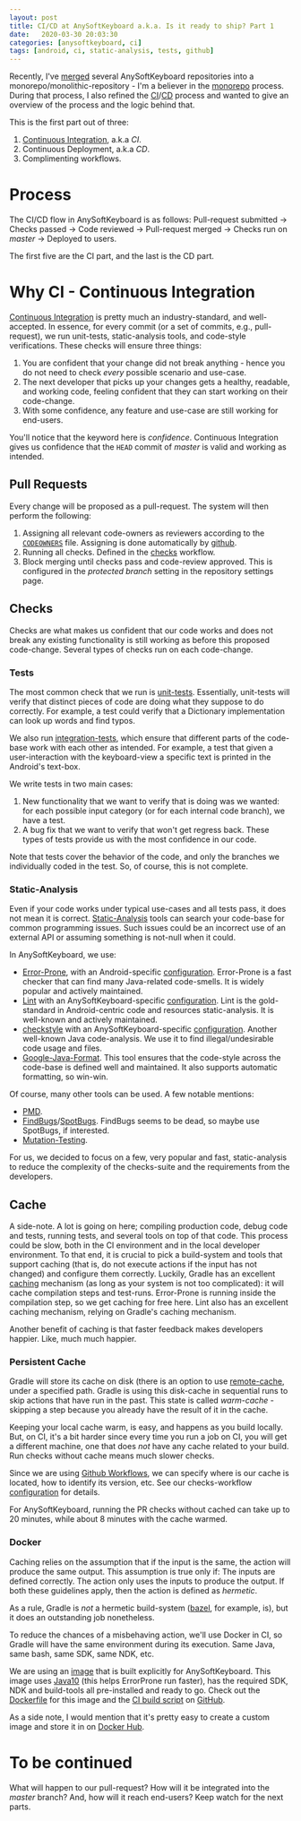 ```yaml
---
layout: post
title: CI/CD at AnySoftKeyboard a.k.a. Is it ready to ship? Part 1
date:   2020-03-30 20:03:30
categories: [anysoftkeyboard, ci]
tags: [android, ci, static-analysis, tests, github]
---
```


Recently, I've [merged](https://github.com/AnySoftKeyboard/AnySoftKeyboard/pull/1991) several AnySoftKeyboard repositories into a monorepo/monolithic-repository - I'm a believer in the [monorepo](https://en.wikipedia.org/wiki/Monorepo) process. During that process, I also refined the [CI](https://en.wikipedia.org/wiki/Continuous_integration)/[CD](https://en.wikipedia.org/wiki/Continuous_deployment) process and wanted to give an overview of the process and the logic behind that.

This is the first part out of three:

1. [Continuous Integration](http://evendanan.net/anysoftkeyboard/ci/2020/03/30/ci-cd-ask-part1), a.k.a _CI_.
1. Continuous Deployment, a.k.a _CD_.
1. Complimenting workflows.

# Process
The CI/CD flow in AnySoftKeyboard is as follows:
Pull-request submitted -> Checks passed -> Code reviewed -> Pull-request merged -> Checks run on _master_ -> Deployed to users.

The first five are the CI part, and the last is the CD part.

# Why CI - Continuous Integration
[Continuous Integration](https://en.wikipedia.org/wiki/Continuous_integration) is pretty much an industry-standard, and well-accepted. In essence, for every commit (or a set of commits, e.g., pull-request), we run unit-tests, static-analysis tools, and code-style verifications. These checks will ensure three things:

1. You are confident that your change did not break anything - hence you do not need to check _every_ possible scenario and use-case.
1. The next developer that picks up your changes gets a healthy, readable, and working code, feeling confident that they can start working on their code-change.
1. With some confidence, any feature and use-case are still working for end-users.

You'll notice that the keyword here is _confidence_. Continuous Integration gives us confidence that the `HEAD` commit of _master_ is valid and working as intended.

## Pull Requests
Every change will be proposed as a pull-request. The system will then perform the following:

1. Assigning all relevant code-owners as reviewers according to the [`CODEOWNERS`](https://github.com/AnySoftKeyboard/AnySoftKeyboard/blob/master/.github/CODEOWNERS) file. Assigning is done automatically by [github](https://help.github.com/en/github/creating-cloning-and-archiving-repositories/about-code-owners).
1. Running all checks. Defined in the [checks](https://github.com/AnySoftKeyboard/AnySoftKeyboard/blob/master/.github/workflows/checks.yml) workflow.
1. Block merging until checks pass and code-review approved. This is configured in the _protected branch_ setting in the repository settings page.

## Checks
Checks are what makes us confident that our code works and does not break any existing functionality is still working as before this proposed code-change. Several types of checks run on each code-change.

### Tests
The most common check that we run is [unit-tests](https://en.wikipedia.org/wiki/Unit_testing). Essentially, unit-tests will verify that distinct pieces of code are doing what they suppose to do correctly. For example, a test could verify that a Dictionary implementation can look up words and find typos.

We also run [integration-tests](https://en.wikipedia.org/wiki/Integration_testing), which ensure that different parts of the code-base work with each other as intended. For example, a test that given a user-interaction with the keyboard-view a specific text is printed in the Android's text-box.

We write tests in two main cases:

1. New functionality that we want to verify that is doing was we wanted: for each possible input category (or for each internal code branch), we have a test.
1. A bug fix that we want to verify that won't get regress back.
These types of tests provide us with the most confidence in our code.

Note that tests cover the behavior of the code, and only the branches we individually coded in the test. So, of course, this is not complete.

### Static-Analysis
Even if your code works under typical use-cases and all tests pass, it does not mean it is correct. [Static-Analysis](https://en.wikipedia.org/wiki/Static_program_analysis) tools can search your code-base for common programming issues. Such issues could be an incorrect use of an external API or assuming something is not-null when it could.

In AnySoftKeyboard, we use:

* [Error-Prone](https://github.com/google/error-prone), with an Android-specific [configuration](https://github.com/AnySoftKeyboard/AnySoftKeyboard/blob/master/gradle/errorprone.gradle). Error-Prone is a fast checker that can find many Java-related code-smells. It is widely popular and actively maintained.
* [Lint](https://developer.android.com/studio/write/lint) with an AnySoftKeyboard-specific [configuration](https://github.com/AnySoftKeyboard/AnySoftKeyboard/blob/master/configs/lint.xml). Lint is the gold-standard in Android-centric code and resources static-analysis. It is well-known and actively maintained.
* [checkstyle](https://checkstyle.org/) with an AnySoftKeyboard-specific [configuration](https://github.com/AnySoftKeyboard/AnySoftKeyboard/tree/master/configs/checkstyle). Another well-known Java code-analysis. We use it to find illegal/undesirable code usage and files.
* [Google-Java-Format](https://github.com/google/google-java-format). This tool ensures that the code-style across the code-base is defined well and maintained. It also supports automatic formatting, so win-win.

Of course, many other tools can be used. A few notable mentions:

* [PMD](https://pmd.github.io/).
* [FindBugs](http://findbugs.sourceforge.net/)/[SpotBugs](https://spotbugs.github.io/). FindBugs seems to be dead, so maybe use SpotBugs, if interested.
* [Mutation-Testing](https://pitest.org/).

For us, we decided to focus on a few, very popular and fast, static-analysis to reduce the complexity of the checks-suite and the requirements from the developers.

## Cache
A side-note. A lot is going on here; compiling production code, debug code and tests, running tests, and several tools on top of that code. This process could be slow, both in the CI environment and in the local developer environment. To that end, it is crucial to pick a build-system and tools that support caching (that is, do not execute actions if the input has not changed) and configure them correctly.
Luckily, Gradle has an excellent [caching](https://docs.gradle.org/current/userguide/build_cache.html) mechanism (as long as your system is not too complicated): it will cache compilation steps and test-runs.
Error-Prone is running inside the compilation step, so we get caching for free here.
Lint also has an excellent caching mechanism, relying on Gradle's caching mechanism.

Another benefit of caching is that faster feedback makes developers happier. Like, much much happier.

### Persistent Cache
Gradle will store its cache on disk (there is an option to use [remote-cache](https://docs.gradle.org/current/userguide/build_cache.html#sec:build_cache_setup_http_backend), under a specified path. Gradle is using this disk-cache in sequential runs to skip actions that have run in the past. This state is called _warm-cache_ - skipping a step because you already have the result of it in the cache.

Keeping your local cache warm, is easy, and happens as you build locally. But, on CI, it's a bit harder since every time you run a job on CI, you will get a different machine, one that does _not_ have any cache related to your build. Run checks without cache means much slower checks.

Since we are using [Github Workflows](https://help.github.com/en/actions/configuring-and-managing-workflows), we can specify where is our cache is located, how to identify its version, etc. See our checks-workflow [configuration](https://github.com/AnySoftKeyboard/AnySoftKeyboard/blob/master/.github/workflows/checks.yml) for details.

For AnySoftKeyboard, running the PR checks without cached can take up to 20 minutes, while about 8 minutes with the cache warmed.

### Docker
Caching relies on the assumption that if the input is the same, the action will produce the same output. This assumption is true only if:
The inputs are defined correctly.
The action only uses the inputs to produce the output.
If both these guidelines apply, then the action is defined as _hermetic_.

As a rule, Gradle is _not_ a hermetic build-system ([bazel](https://bazel.build/), for example, is), but it does an outstanding job nonetheless.

To reduce the chances of a misbehaving action, we'll use Docker in CI, so Gradle will have the same environment during its execution. Same Java, same bash, same SDK, same NDK, etc.

We are using an [image](https://hub.docker.com/r/menny/ndk_ask/tags) that is built explicitly for AnySoftKeyboard. This image uses [Java10](https://hub.docker.com/r/adoptopenjdk/openjdk10/tags) (this helps ErrorProne run faster), has the required SDK, NDK and build-tools all pre-installed and ready to go. Check out the [Dockerfile](https://github.com/menny/docker_android/blob/master/android_ndk/Dockerfile) for this image and the [CI build script](https://github.com/menny/docker_android/blob/master/.circleci/config.yml) on [GitHub](https://github.com/menny/docker_android).

As a side note, I would mention that it's pretty easy to create a custom image and store it in on [Docker Hub](https://ropenscilabs.github.io/r-docker-tutorial/04-Dockerhub.html).


# To be continued
What will happen to our pull-request? How will it be integrated into the _master_ branch? And, how will it reach end-users?
Keep watch for the next parts.
